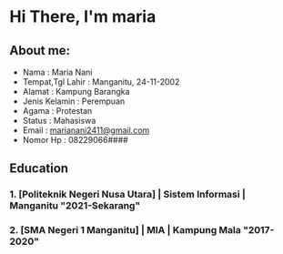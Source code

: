 # Hi There, I'm maria

## About me:
- Nama             : Maria Nani
- Tempat,Tgl Lahir : Manganitu, 24-11-2002
- Alamat           : Kampung Barangka
- Jenis Kelamin    : Perempuan
- Agama            : Protestan
- Status           : Mahasiswa
- Email            : marianani2411@gmail.com
- Nomor Hp         : 08229066####

## Education

### 1. [Politeknik Negeri Nusa Utara] | Sistem Informasi | Manganitu "2021-Sekarang"

### 2. [SMA Negeri 1 Manganitu] | MIA | Kampung Mala "2017-2020"


<br />
<br />
